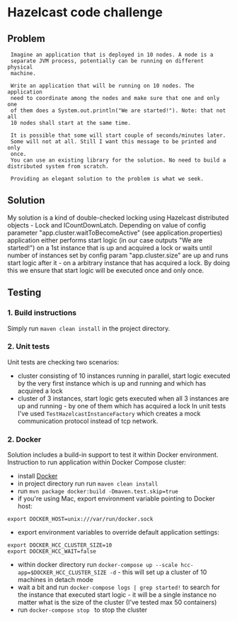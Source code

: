 # Hazelcast code challenge

## Problem
```
 Imagine an application that is deployed in 10 nodes. A node is a
 separate JVM process, potentially can be running on different physical
 machine.

 Write an application that will be running on 10 nodes. The application
 need to coordinate among the nodes and make sure that one and only one
 of them does a System.out.println("We are started!"). Note: that not all
 10 nodes shall start at the same time.

 It is possible that some will start couple of seconds/minutes later.
 Some will not at all. Still I want this message to be printed and only
 once. 
 You can use an existing library for the solution. No need to build a distributed system from scratch. 

 Providing an elegant solution to the problem is what we seek.
```

## Solution
My solution is a kind of double-checked locking using Hazelcast distributed objects - Lock and ICountDownLatch. Depending on value of config parameter "app.cluster.waitToBecomeActive" (see application.properties) application either performs start logic (in our case outputs "We are started!") on a 1st instance that is up and acquired a lock or waits until number of instances set by config param "app.cluster.size" are up and runs start logic after it - on a arbitrary instance that has acquired a lock. By doing this we ensure that start logic will be executed once and only once.

## Testing

### 1. Build instructions
Simply run ```maven clean install``` in the project directory.

### 2. Unit tests
Unit tests are checking two scenarios:
 - cluster consisting of 10 instances running in parallel, start logic executed by the very first instance which is up and running and which has acquired a lock
 - cluster of 3 instances, start logic gets executed when all 3 instances are up and running - by one of them which has acquired a lock
In unit tests I've used ```TestHazelcastInstanceFactory``` which creates a mock communication protocol instead of tcp network.

### 2. Docker
Solution includes a build-in support to test it within Docker environment.
Instruction to run application within Docker Compose cluster:
 - install [Docker](https://www.docker.com/) 
 - in project directory run run ```maven clean install```
 - run ```mvn package docker:build -Dmaven.test.skip=true``` 
 - if you're using Mac, export environment variable pointing to Docker host:
```
export DOCKER_HOST=unix:///var/run/docker.sock
```
 - export environment variables to override default application settings:
```
export DOCKER_HCC_CLUSTER_SIZE=10
export DOCKER_HCC_WAIT=false
```
 - within docker directory run ```docker-compose up --scale hcc-app=$DOCKER_HCC_CLUSTER_SIZE -d``` - this will set up a cluster of 10 machines in detach mode
 - wait a bit and run ```docker-compose logs | grep started!``` to search for the instance that executed start logic - it will be a single instance no matter what is the size of the cluster (I've tested max 50 containers)
 - run ```docker-compose stop ``` to stop the cluster

